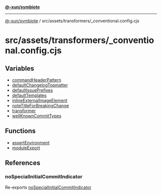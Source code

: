 [**@-xun/symbiote**](../../../../README.md)

***

[@-xun/symbiote](../../../../README.md) / src/assets/transformers/\_conventional.config.cjs

# src/assets/transformers/\_conventional.config.cjs

## Variables

- [commandHeaderPattern](variables/commandHeaderPattern.md)
- [defaultChangelogTopmatter](variables/defaultChangelogTopmatter.md)
- [defaultIssuePrefixes](variables/defaultIssuePrefixes.md)
- [defaultTemplates](variables/defaultTemplates.md)
- [inlineExternalImageElement](variables/inlineExternalImageElement.md)
- [noteTitleForBreakingChange](variables/noteTitleForBreakingChange.md)
- [transformer](variables/transformer.md)
- [wellKnownCommitTypes](variables/wellKnownCommitTypes.md)

## Functions

- [assertEnvironment](functions/assertEnvironment.md)
- [moduleExport](functions/moduleExport.md)

## References

### noSpecialInitialCommitIndicator

Re-exports [noSpecialInitialCommitIndicator](../../../util/variables/noSpecialInitialCommitIndicator.md)
